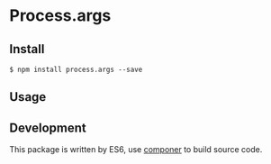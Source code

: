 # Process.args

## Install

```
$ npm install process.args --save
```

## Usage


## Development

This package is written by ES6, use [componer](https://github.com/tangshuang/componer) to build source code.